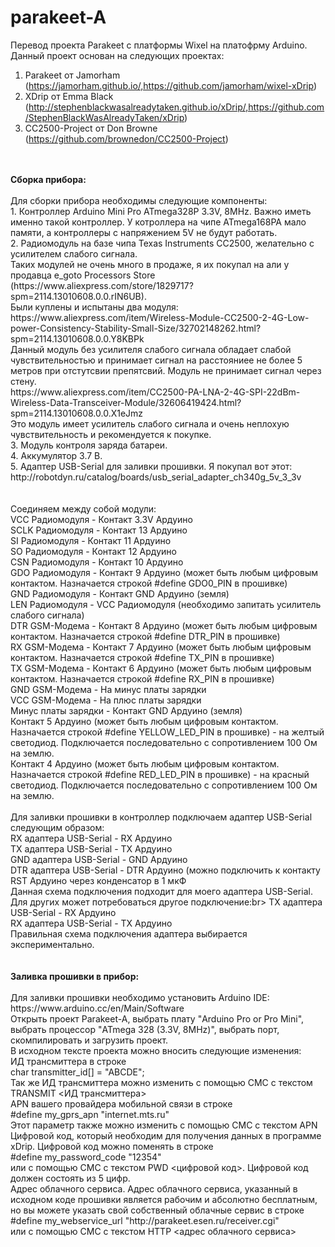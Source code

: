 # parakeet-A

Перевод проекта Parakeet с платформы Wixel на платофрму Arduino.<br>
Данный проект основан на следующих проектах:<br>
1. Parakeet от Jamorham (https://jamorham.github.io/,https://github.com/jamorham/wixel-xDrip)<br>
2. XDrip от Emma Black (http://stephenblackwasalreadytaken.github.io/xDrip/,https://github.com/StephenBlackWasAlreadyTaken/xDrip)<br>
3. CC2500-Project от Don Browne (https://github.com/brownedon/CC2500-Project)<br>
<br>
<br>
<b>Сборка прибора:</b><br>
<br>
Для сборки прибора необходимы следующие компоненты:<br>
1. Контроллер Arduino Mini Pro ATmega328P 3.3V, 8MHz. Важно иметь именно такой контроллер. У котроллера на чипе ATmega168PA мало памяти, а контроллеры с напряжением 5V не будут работать.<br>
2. Радиомодуль на базе чипа Texas Instruments CC2500, желательно с усилителем слабого сигнала.<br>
Таких модулей не очень много в продаже, я их покупал на али у продавца e_goto Processors Store (https://www.aliexpress.com/store/1829717?spm=2114.13010608.0.0.rIN6UB).<br>
Были куплены и испытаны два модуля:<br>
https://www.aliexpress.com/item/Wireless-Module-CC2500-2-4G-Low-power-Consistency-Stability-Small-Size/32702148262.html?spm=2114.13010608.0.0.Y8KBPk<br>
Данный модуль без усилителя слабого сигнала обладает слабой чувствительностью и принимает сигнал на расстояниее не более 5 метров при отстутсвии препятсвий. Модуль не принимает сигнал через стену.<br>
https://www.aliexpress.com/item/CC2500-PA-LNA-2-4G-SPI-22dBm-Wireless-Data-Transceiver-Module/32606419424.html?spm=2114.13010608.0.0.X1eJmz<br>
Это модуль имеет усилитель слабого сигнала и очень неплохую чувствительность и рекомендуется к покупке.<br>
3. Модуль контроля заряда батареи.<br>
4. Аккумулятор 3.7 В.<br>
5. Адаптер USB-Serial для заливки прошивки. Я покупал вот этот: http://robotdyn.ru/catalog/boards/usb_serial_adapter_ch340g_5v_3_3v<br>
<br>
<br>
Соединяем между собой модули:<br>
VCC Радиомодуля - Контакт 3.3V Ардуино<br>
SCLK Радиомодуля - Контакт 13 Ардуино<br>
SI Радиомодуля - Контакт 11 Ардуино<br>
SO Радиомодуля - Контакт 12 Ардуино<br>
CSN Радиомодуля - Контакт 10 Ардуино<br>
GDO Радиомодуля - Контакт 9 Ардуино (может быть любым цифровым контактом. Назначается строкой #define GDO0_PIN в прошивке)<br>
GND Радиомодуля - Контакт GND Ардуино (земля)<br>
LEN Радиомодуля - VCC Радиомодуля (необходимо запитать усилитель слабого сигнала)<br>
DTR GSM-Модема - Контакт 8 Ардуино (может быть любым цифровым контактом. Назначается строкой #define DTR_PIN в прошивке)<br>
RX GSM-Модема - Контакт 7 Ардуино (может быть любым цифровым контактом. Назначается строкой #define TX_PIN в прошивке)<br>
TX GSM-Модема - Контакт 6 Ардуино (может быть любым цифровым контактом. Назначается строкой #define RX_PIN в прошивке)<br>
GND GSM-Модема - На минус платы зарядки<br>
VCC GSM-Модема - На плюс платы зарядки<br>
Минус платы зарядки - Контакт GND Ардуино (земля)<br>
Контакт 5 Ардуино (может быть любым цифровым контактом. Назначается строкой #define YELLOW_LED_PIN в прошивке) - на желтый светодиод. Подключается последовательно с сопротивлением 100 Ом на землю.<br>
Контакт 4 Ардуино (может быть любым цифровым контактом. Назначается строкой #define RED_LED_PIN в прошивке) - на красный светодиод. Подключается последовательно с сопротивлением 100 Ом на землю.<br>
<br>
Для заливки прошивки в контроллер подключаем адаптер USB-Serial следующим образом:<br>
RX адаптера USB-Serial - RX Ардуино<br>
TX адаптера USB-Serial - TX Ардуино<br>
GND адаптера USB-Serial - GND Ардуино<br>
DTR адаптера USB-Serial - DTR Ардуино (можно подключить к контакту RST Ардуино через конденсатор в 1 мкФ<br>
Данная схема подключения подходит для моего адаптера USB-Serial. Для других может потребоваться другое подключение:br>
TX адаптера USB-Serial - RX Ардуино<br>
RX адаптера USB-Serial - TX Ардуино<br>
Правильная схема подключения адаптера выбирается экспериментально.<br>
<br>
<br>
<b>Заливка прошивки в прибор:</b><br>
<br>
Для заливки прошивки необходимо установить Arduino IDE:<br>
https://www.arduino.cc/en/Main/Software
<br>
Открыть проект Parakeet-A, выбрать плату "Arduino Pro or Pro Mini", выбрать процессор "ATmega 328 (3.3V, 8MHz)", выбрать порт, скомпилировать и загрузить проект.<br>
В исходном тексте проекта можно вносить следующие изменения:<br>
ИД трансмиттера в строке<br>
char transmitter_id[] = "ABCDE";<br>
Так же ИД трансмиттера можно изменить с помощью СМС с текстом TRANSMIT <ИД трансмиттера><br>
APN вашего провайдера мобильной связи в строке<br>
#define my_gprs_apn   "internet.mts.ru"<br>
Этот параметр также можно изменить с помощью СМС с текстом APN <APN><br>
Цифровой код, который необходим для получения данных в программе xDrip. Цифровой код можно поменять в строке<br>
#define my_password_code  "12354"<br>
или с помощью СМС с текстом PWD <цифровой код>. Цифровой код должен состоять из 5 цифр.<br>
Адрес облачного сервиса. Адрес облачного сервиса, указанный в исходном коде прошивки является рабочим и абсолютно бесплатным, но вы можете указать свой собственный облачные сервис в строке<br>
#define my_webservice_url  "http://parakeet.esen.ru/receiver.cgi"<br>
или с помощью СМС с текстом HTTP <адрес облачного сервиса><br>
